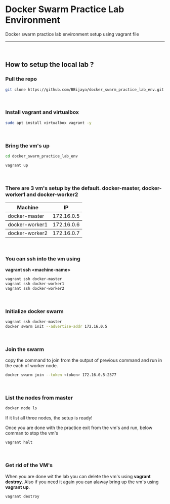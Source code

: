 # Docker Swarm Practice Lab Environment
Docker swarm practice lab environment setup using vagrant file

<hr ./>
<br>

## How to setup the local lab ?
### Pull the repo 
```sh
git clone https://github.com/BBijaya/docker_swarm_practice_lab_env.git
```
<br>

### Install vagrant and virtualbox
```sh
sudo apt install virtualbox vagrant -y
```
<br>

### Bring the vm's up

```sh
cd docker_swarm_practice_lab_env
```

```sh
vagrant up
```
<br>

### There  are 3 vm's setup by the default. **docker-master**,  **docker-worker1** and **docker-worker2**
<table>
    <thead>
        <tr>
            <th> Machine </th>
            <th> IP</th>
        </tr>
    </thead>
    <tbody>
        <tr>
            <td>docker-master</td>
            <td>172.16.0.5</td>
        </tr>
    </tbody>
    <tbody>
        <tr>
            <td>docker-worker1</td>
            <td>172.16.0.6</td>
        </tr>
    </tbody>
    <tbody>
        <tr>
            <td>docker-worker2</td>
            <td>172.16.0.7</td>
        </tr>
    </tbody>
</table>
<br>

### You can ssh into the vm using
**vagrant ssh \<machine-name>**
```sh
vagrant ssh docker-master
vagrant ssh docker-worker1
vagrant ssh docker-worker2
```
<br>

### Initialize docker swarm
```sh
vagrant ssh docker-master
docker swarm init --advertise-addr 172.16.0.5
```
<br>

### Join the swarm
<p> copy the command to join from the output of previous command and run in the each of worker node.
</p>

```sh
docker swarm join --token <token> 172.16.0.5:2377
```

<br>

### List the nodes from master

```sh
docker node ls 
```
<p> If it list all three nodes, the setup is ready!</p>
<p> Once you are done with the practice exit from the vm's and run, below comman to stop the vm's <p>

```sh
vagrant halt
```
<br>

### Get rid of the VM's
When you are done wit the lab you can delete the vm's using **vagrant destroy**. Also if you need it again you can alaway bring up the vm's using **vagrant up**.

```sh
vagrant destroy
```

